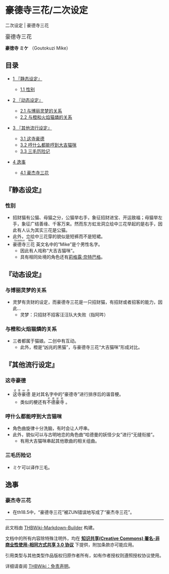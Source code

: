 # 豪德寺三花/二次设定

<!-- source html: G:\repos\THBWiki-Markdown-Builder\THBWikiMarkdown\Temp\main\2\2f\ns0%3A%E8%B1%AA%E5%BE%B7%E5%AF%BA%E4%B8%89%E8%8A%B1%2F%E4%BA%8C%E6%AC%A1%E8%AE%BE%E5%AE%9A.html -->

二次设定 | 豪德寺三花

  
<big>豪德寺三花</big>  

 **豪徳寺 ミケ** （Goutokuzi Mike）
  


## 目录

- [1 『静态设定』](#『静态设定』)

  - [1.1 性别](#性别)



- [2 『动态设定』](#『动态设定』)

  - [2.1 与博丽灵梦的关系](#与博丽灵梦的关系)
  - [2.2 与橙和火焰猫燐的关系](#与橙和火焰猫燐的关系)



- [3 『其他流行设定』](#『其他流行设定』)

  - [3.1 这寺豪德](#这寺豪德)
  - [3.2 哼什么都能哼到大吉猫咪](#哼什么都能哼到大吉猫咪)
  - [3.3 三毛历险记](#三毛历险记)



- [4 逸事](#逸事)

  - [4.1 豪杰寺三花](#豪杰寺三花)








## 『静态设定』

### 性别
- 招财猫有公猫、母猫之分，公猫举右手，象征招财进宝、开运致福；母猫举左手，象征广结善缘、千客万来。然而东方虹龙洞立绘中三花举起的是右手，因此有人认为其实三花是公猫。
- 此外，立绘中三花穿的貌似是短裤而不是短裙。
- <ruby><rb>豪德寺三花</rb><rp> (</rp><rt>Goutokuzi Mike</rt><rp>) </rp></ruby>
英文名中的“Mike”是个男性名字。
  - 因此有人戏称“大吉吉猫咪”。
  - 具有相同处境的角色还有[莉格露·奈特巴格](./莉格露·奈特巴格.md)。



## 『动态设定』

### 与博丽灵梦的关系
- 灵梦有贪财的设定，而豪德寺三花是一只招财猫，有招财或者招客的能力，因此…
  - 灵梦：只招财不招客汪汪队大失败（指阿吽）



### 与橙和火焰猫燐的关系
- 三者都属于猫娘。二创中有互动。
  - 此外，橙是“凶兆的黑猫”，与豪德寺三花“大吉猫咪”形成对比。



## 『其他流行设定』

### 这寺豪德
- <ruby><rb>这寺豪德</rb><rp> (</rp><rt>这是ao的</rt><rp>) </rp></ruby>
是对其名字中的“豪德寺”进行排序后的谐音梗。
  - 类似的梗还有<ruby><rb>不德豪寺</rb><rp> (</rp><rt>不得好死</rt><rp>) </rp></ruby>
。



### 哼什么都能哼到大吉猫咪
- 角色曲旋律十分洗脑，有时会让人哼串。
- 此外，貌似可以与古明地恋的角色曲“哈德曼的妖怪少女”进行“无缝衔接”。
  - 有用大吉猫咪串起其他歌曲的相关组曲。



### 三毛历险记
- ミケ可以译作三毛。


## 逸事

### 豪杰寺三花
- 在th18.5中，“豪德寺三花”被ZUN错误地写成了“豪杰寺三花”。





---

此文档由 [THBWiki-Markdown-Builder](https://github.com/Delsin-Yu/THBWiki-Markdown-Builder) 构建。

文档中的所有内容除特殊注明外，均在 [**知识共享(Creative Commons) 署名-非商业性使用-相同方式共享 3.0 协议**](https://creativecommons.org/licenses/by-sa/3.0/deed.zh-hans) 下提供，附加条款亦可能应用。

引用类型与其他类型作品版权归原作者所有，如有作者授权则遵照授权协议使用。

详细请查阅 [THBWiki：免责声明](https://thbwiki.cc/THBWiki:%E5%85%8D%E8%B4%A3%E5%A3%B0%E6%98%8E)。

